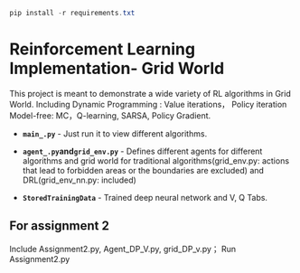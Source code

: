 ```csharp
pip install -r requirements.txt
```
# Reinforcement Learning Implementation- Grid World

This project is meant to demonstrate a wide variety of RL algorithms in Grid World. Including Dynamic Programming : Value iterations， Policy iteration Model-free: MC，Q-learning, SARSA, Policy Gradient.


* **`main_.py`** - Just run it to view different algorithms.

* **`agent_.py`and`grid_env.py`** - Defines different agents for different algorithms and grid world for traditional algorithms(grid_env.py: actions that lead to forbidden areas or the boundaries are excluded) and DRL(grid_env_nn.py: included)

* **`StoredTrainingData`** - Trained deep neural network and V, Q Tabs.

## For assignment 2
Include Assignment2.py,  Agent_DP_V.py, grid_DP_v.py；
Run Assignment2.py

